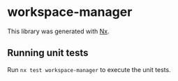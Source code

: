 # workspace-manager

This library was generated with [Nx](https://nx.dev).

## Running unit tests

Run `nx test workspace-manager` to execute the unit tests.
